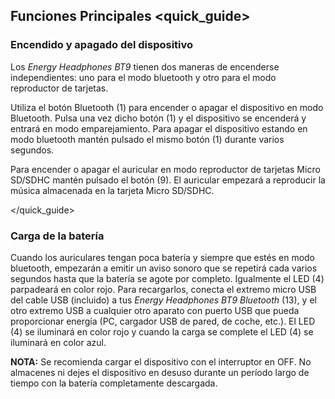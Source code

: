 ## Funciones Principales <quick_guide>

### Encendido y apagado del dispositivo

Los *Energy Headphones BT9* tienen dos maneras de encenderse independientes: uno para el modo bluetooth y otro para el modo reproductor de tarjetas.

Utiliza el botón Bluetooth (1) para encender o apagar el dispositivo en modo Bluetooth. Pulsa una vez dicho botón (1) y el dispositivo se encenderá y entrará en modo emparejamiento. Para apagar el dispositivo estando en modo bluetooth mantén pulsado el mismo botón (1) durante varios segundos.

Para encender o apagar el auricular en modo reproductor de tarjetas Micro SD/SDHC mantén pulsado el botón (9). El auricular empezará a reproducir la música almacenada en la tarjeta Micro SD/SDHC.

</quick_guide>

### Carga de la batería

Cuando los auriculares tengan poca batería y siempre que estés en modo bluetooth, empezarán a emitir un aviso sonoro que se repetirá cada varios segundos hasta que la batería se agote por completo. Igualmente el LED (4) parpadeará en color rojo. Para recargarlos, conecta el extremo micro USB del cable USB (incluido) a tus *Energy Headphones BT9 Bluetooth* (13), y el otro extremo USB a cualquier otro aparato con puerto USB que pueda proporcionar energía (PC, cargador USB de pared, de coche, etc.). El LED (4) se iluminará en color rojo y cuando la carga se complete el LED (4) se iluminará en color azul.

**NOTA:** Se recomienda cargar el dispositivo con el interruptor en OFF. No almacenes ni dejes el dispositivo en desuso durante un período largo de tiempo con la batería completamente descargada.
